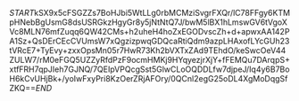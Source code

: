 $START$kSX9x5cFSGZZs7BoHJbi5WtLLg0rbMCMziSvgrFXQr/lC78FFgy6KTMpHNebBgUsmG8dsUSRGkzHgyGr8y5jNtNtQ7J/bwM5lBX1hLmswGV6tVgoXVc8MLN76mfZuqq6QW42CMs+h2uheH4hoZxEGODvscZh+d+apwxAA142PA1Sz+QsDErCEcCVUmsW7xQgzizpwqGDQcaRtiQdm9azpLHAxofLYcGUh23tVRcE7+TyEvy+zxxOpsMn05r7HwR73Kh2bVXTxZAd9TEhdO/keSwcOeV44ZULW7/rM0eFGQ5UZZyRfdPzF9ocmHMKj9HYqyezjrXjY+fFEMQu7DArqpS+xtfFRH7qpJIeh7GJNQ/7QEIpVPQcgSst5GlwCLoOQDDLfw7djpeJ/Iq4y6B7BoH6kCvUHjBk+/yoIwFxyPri8KzOerZRjAFOry/0QCnl2egG25oDL4XgMoDqgSfZKQ==$END$